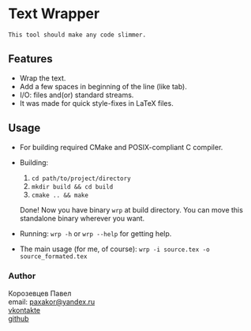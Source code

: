 # Text Wrapper
`This tool should make any code slimmer.`

## Features
* Wrap the text.
* Add a few spaces in beginning of the line (like tab).
* I/O: files and(or) standard streams.
* It was made for quick style-fixes in LaTeX files.

## Usage
* For building required CMake and POSIX-compliant C compiler.
* Building:
  1. `cd path/to/project/directory`
  2. `mkdir build && cd build`
  3. `cmake .. && make`

  Done! Now you have binary `wrp` at build directory.
  You can move this standalone binary wherever you want.
* Running:
  `wrp -h` or `wrp --help` for getting help.
* The main usage (for me, of course):
  `wrp -i source.tex -o source_formated.tex`

### Author
Корозевцев Павел<br />
email: paxakor@yandex.ru<br />
[vkontakte](vk.com/paxakor)<br />
[github](github.com/paxakor)
